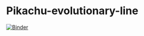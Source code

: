 # Pikachu-evolutionary-line
[![Binder](https://mybinder.org/badge_logo.svg)](https://mybinder.org/v2/gh/Leoriyuu/Pikachu-EvolutionaryLine/HEAD?urlpath=%2Fvoila%2Frender%2FPokemon_Deploy.ipynb)
